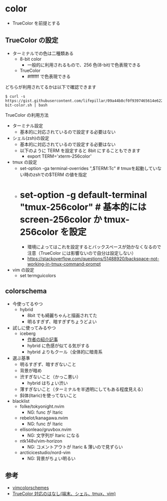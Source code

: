 # color

- TrueColor を前提とする

## TrueColor の設定

- ターミナルでの色は二種類ある
  - 8-bit color
    - 一般的に利用されるもので、256 色(8-bit)で色表現できる
  - TrueColor
    - #ffffff で色表現できる

どちらが利用されてるかは以下で確認できます

```
$ curl -s https://gist.githubusercontent.com/lifepillar/09a44b8cf0f9397465614e622979107f/raw/24-bit-color.sh | bash
```

TrueColor の利用方法

- ターミナル設定
  - 基本的に対応されているので設定する必要はない
- シェル(zsh)の設定
  - 基本的に対応されているので設定する必要はない
  - 以下のように TERM を設定すると 8bit にすることもできます
    - export TERM='xterm-256color'
- tmux の設定
  - set-option -ga terminal-overrides ",$TERM:Tc" # tmuxを起動していない時のzshでの$TERM の値を指定
  - # set-option -g default-terminal "tmux-256color" # 基本的には screen-256color か tmux-256color を設定
    - 環境によってはこれを設定するとバックスペースが効かなくなるので注意（TrueColor には影響ないので自分は設定しない）
    - https://stackoverflow.com/questions/51488920/backspace-not-working-in-tmux-command-prompt
- vim の設定
  - set termguicolors

## colorschema

- 今使ってるやつ
  - hybrid
    - 8bit でも綺麗ちゃんと描画されてた
    - 明るすぎず、暗すぎずちょうどよい
- 試しに使ってみるやつ
  - iceberg
    - [作者の紹介記事](https://cocopon.me/blog/2016/02/iceberg/)
    - hybrid に色感が似てる気がする
    - hybrid よりもクール（全体的に暗青系
- 選ぶ基準
  - 明るすぎず、暗すぎないこと
  - 背景が暗め
  - 渋すぎないこと（かっこ悪い）
    - hybrid はちょい渋い
  - 薄すぎないこと（ターミナルを半透明にしてもある程度見える）
  - 斜体(Itaric)を使ってないこと
- blacklist
  - folke/tokyonight.nvim
    - NG: func が Itaric
  - rebelot/kanagawa.nvim
    - NG: func が Itaric
  - ellisonleao/gruvbox.nvim
    - NG: 文字列が Itaric になる
  - ntk148v/vim-horizon
    - NG: コメントアウトが Itaric & 薄いので見ずらい
  - arcticicestudio/nord-vim
    - NG: 背景がちょい明るい

## 参考

- [vimcolorschemes](https://vimcolorschemes.com/)
- [TrueColor 対応のはなし(端末、シェル、tmux、vim)](https://www.pandanoir.info/entry/2019/11/02/202146)
